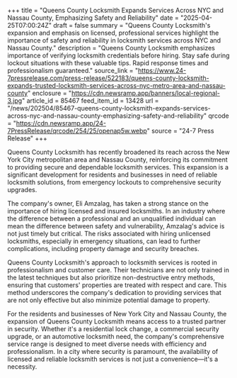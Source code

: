 +++
title = "Queens County Locksmith Expands Services Across NYC and Nassau County, Emphasizing Safety and Reliability"
date = "2025-04-25T07:00:24Z"
draft = false
summary = "Queens County Locksmith's expansion and emphasis on licensed, professional services highlight the importance of safety and reliability in locksmith services across NYC and Nassau County."
description = "Queens County Locksmith emphasizes importance of verifying locksmith credentials before hiring. Stay safe during lockout situations with these valuable tips. Rapid response times and professionalism guaranteed."
source_link = "https://www.24-7pressrelease.com/press-release/522183/queens-county-locksmith-expands-trusted-locksmith-services-across-nyc-metro-area-and-nassau-county"
enclosure = "https://cdn.newsramp.app/banners/local-regional-3.jpg"
article_id = 85467
feed_item_id = 13428
url = "/news/202504/85467-queens-county-locksmith-expands-services-across-nyc-and-nassau-county-emphasizing-safety-and-reliability"
qrcode = "https://cdn.newsramp.app/24-7PressRelease/qrcode/254/25/openap5w.webp"
source = "24-7 Press Release"
+++

<p>Queens County Locksmith has recently broadened its reach across the New York City metropolitan area and Nassau County, reinforcing its commitment to providing secure and dependable locksmith services. This expansion is a significant development for residents and businesses in need of reliable locksmith solutions, from emergency lockouts to comprehensive security upgrades.</p><p>The company's owner, Eli Amzalag, has taken a strong stance on the importance of hiring licensed and insured locksmiths. In an industry where the difference between a professional and an unqualified individual can mean the difference between safety and vulnerability, Amzalag's advice is not just timely but critical. The risks associated with hiring unlicensed locksmiths, especially in emergency situations, can lead to further complications, including property damage and security breaches.</p><p>Queens County Locksmith's approach to locksmith services is rooted in professionalism and customer care. Their technicians are not only trained in the latest techniques but also prioritize non-destructive entry methods, ensuring that customers' properties are treated with respect and care. This method underscores the company's dedication to providing services that are not only effective but also minimize potential damage to property.</p><p>For the residents and businesses of New York City and Nassau County, the expansion of Queens County Locksmith means access to a trusted partner in security. Whether it's a residential lock change, a commercial security upgrade, or an automotive locksmith need, the company's comprehensive service range is designed to meet diverse needs with efficiency and professionalism. In a city where security is paramount, the availability of licensed and reliable locksmith services is not just a convenience—it's a necessity.</p>